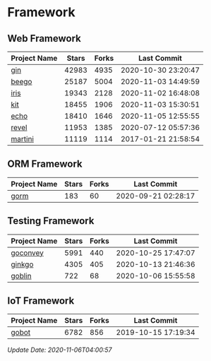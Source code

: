 # Framework

## Web Framework
| Project Name | Stars | Forks | Last Commit |
| ------------ | ----- | ----- | ----------- |
| [gin](https://github.com/gin-gonic/gin) | 42983 | 4935 | 2020-10-30 23:20:47 |
| [beego](https://github.com/astaxie/beego) | 25187 | 5004 | 2020-11-03 14:49:59 |
| [iris](https://github.com/kataras/iris) | 19343 | 2128 | 2020-11-02 16:48:08 |
| [kit](https://github.com/go-kit/kit) | 18455 | 1906 | 2020-11-03 15:30:51 |
| [echo](https://github.com/labstack/echo) | 18410 | 1646 | 2020-11-05 12:55:55 |
| [revel](https://github.com/revel/revel) | 11953 | 1385 | 2020-07-12 05:57:36 |
| [martini](https://github.com/go-martini/martini) | 11119 | 1114 | 2017-01-21 21:58:54 |

## ORM Framework
| Project Name | Stars | Forks | Last Commit |
| ------------ | ----- | ----- | ----------- |
| [gorm](https://github.com/jinzhu/gorm) | 183 | 60 | 2020-09-21 02:28:17 |

## Testing Framework
| Project Name | Stars | Forks | Last Commit |
| ------------ | ----- | ----- | ----------- |
| [goconvey](https://github.com/smartystreets/goconvey) | 5991 | 440 | 2020-10-25 17:47:07 |
| [ginkgo](https://github.com/onsi/ginkgo) | 4305 | 405 | 2020-10-13 21:46:36 |
| [goblin](https://github.com/franela/goblin) | 722 | 68 | 2020-10-06 15:55:58 |

## IoT Framework
| Project Name | Stars | Forks | Last Commit |
| ------------ | ----- | ----- | ----------- |
| [gobot](https://github.com/hybridgroup/gobot) | 6782 | 856 | 2019-10-15 17:19:34 |

*Update Date: 2020-11-06T04:00:57*